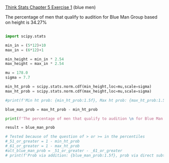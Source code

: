 [Think Stats Chapter 5 Exercise 1](http://greenteapress.com/thinkstats2/html/thinkstats2006.html#toc50) (blue men)

The percentage of men that qualify to audition for Blue Man Group based on height is 34.27%
 
```python 
                                   
import scipy.stats

min_in = (5*12)+10
max_in = (6*12)+1

min_height = min_in * 2.54
max_height = max_in * 2.54

mu = 178.0
sigma = 7.7

min_ht_prob = scipy.stats.norm.cdf(min_height,loc=mu,scale=sigma)
max_ht_prob = scipy.stats.norm.cdf(max_height,loc=mu,scale=sigma)

#print(f'Min ht prob: {min_ht_prob:1.5f}, Max ht prob: {max_ht_prob:1.5f}')

blue_man_prob = max_ht_prob - min_ht_prob

print(f'The percentage of men that qualify to audition \n for Blue Man Group based on height is {blue_man_prob*100:2.2f}%')

result = blue_man_prob

# Tested because of the question of > or >= in the percentiles
#_51_or_greater = 1 - min_ht_prob
#_61_or_greater = 1 - max_ht_prob
#alt_blue_man_prob = _51_or_greater - _61_or_greater
# print(f'Prob via addition: {blue_man_prob:1.5f}, prob via direct subtraction: {alt_blue_man_prob:1.5f}')
```
